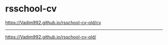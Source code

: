 # rsschool-cv
https://Vadim992.github.io/rsschool-cv-old/cv
****
https://Vadim992.github.io/rsschool-cv-old/
